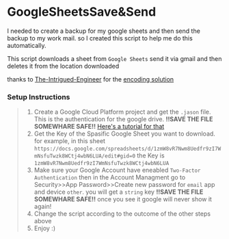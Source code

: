 # GoogleSheetsSave&Send
I needed to create a backup for my google sheets and then send the backup to my work mail.
so I created this script to help me do this automatically.


This script downloads a sheet from `Google Sheets` send it via gmail and then deletes it from the location downloaded


thanks to [The-Intrigued-Engineer](https://github.com/The-Intrigued-Engineer) for the [encoding solution](https://github.com/The-Intrigued-Engineer/python_emails/blob/main/with_attachments.py)


### Setup Instructions
>1. Create a Google Cloud Platform project and get the `.jason` file. This is the authentication for the google drive.
**!!SAVE THE FILE SOMEWHARE SAFE!!**
[Here's a tutorial for that](https://www.youtube.com/watch?v=wrR0YLzh4DQ&ab_channel=MillibitTutorials%3ARuchir%27sCodingClips)
>2. Get the Key of the Spasific Google Sheet you want to download.
for example, in this sheet `https://docs.google.com/spreadsheets/d/1zmW8vR7Nwm8Uedfr9zI7WmNsfuTwzk8WCtj4wbN6LUA/edit#gid=0`
the Key is `1zmW8vR7Nwm8Uedfr9zI7WmNsfuTwzk8WCtj4wbN6LUA`
>3. Make sure your Google Account have eneabled `Two-Factor Authentication` then in the Account Managment go to Security>>App Password>>Create new password for `email` app and device `other`. you will get a `string` key **!!SAVE THE FILE SOMEWHARE SAFE!!** once you see it google will never show it again!
>4. Change the script according to the outcome of the other steps above
>5. Enjoy :)
